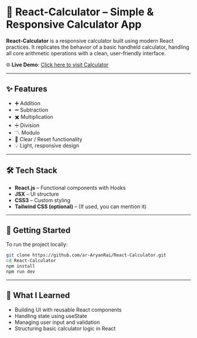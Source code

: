 # 🧮 React-Calculator – Simple & Responsive Calculator App

**React-Calculator** is a responsive calculator built using modern React practices. It replicates the behavior of a basic handheld calculator, handling all core arithmetic operations with a clean, user-friendly interface.

🌐 **Live Demo**: [Click here to visit Calculator](https://simpmath.netlify.app/)

---

## ✨ Features

- ➕ Addition  
- ➖ Subtraction  
- ✖️ Multiplication  
- ➗ Division  
- 〽️ Modulo  
- 🔁 Clear / Reset functionality  
- 💡 Light, responsive design

---

## 🛠 Tech Stack

- **React.js** – Functional components with Hooks  
- **JSX** – UI structure  
- **CSS3** – Custom styling  
- **Tailwind CSS (optional)** – (If used, you can mention it)

---

## 🚀 Getting Started

To run the project locally:

```bash
git clone https://github.com/ar-AryanRai/React-Calculator.git
cd React-Calculator
npm install
npm run dev
```

---

## 🧠 What I Learned

- Building UI with reusable React components
- Handling state using useState
- Managing user input and validation
- Structuring basic calculator logic in React
